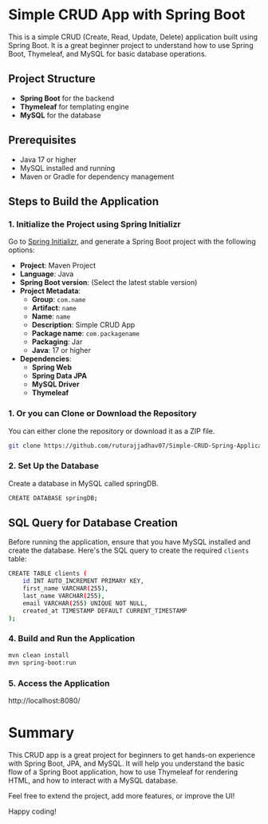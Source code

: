 # Simple CRUD App with Spring Boot

This is a simple CRUD (Create, Read, Update, Delete) application built using Spring Boot. It is a great beginner project to understand how to use Spring Boot, Thymeleaf, and MySQL for basic database operations.

## Project Structure

- **Spring Boot** for the backend
- **Thymeleaf** for templating engine
- **MySQL** for the database

## Prerequisites

- Java 17 or higher
- MySQL installed and running
- Maven or Gradle for dependency management

## Steps to Build the Application



### 1. Initialize the Project using Spring Initializr

Go to [Spring Initializr](https://start.spring.io/), and generate a Spring Boot project with the following options:

- **Project**: Maven Project
- **Language**: Java
- **Spring Boot version**: (Select the latest stable version)
- **Project Metadata**:
  - **Group**: `com.name`
  - **Artifact**: `name`
  - **Name**: `name`
  - **Description**: Simple CRUD App
  - **Package name**: `com.packagename`
  - **Packaging**: Jar
  - **Java**: 17 or higher
- **Dependencies**:
  - **Spring Web**
  - **Spring Data JPA**
  - **MySQL Driver**
  - **Thymeleaf**


### 1. Or you can Clone or Download the Repository
You can either clone the repository or download it as a ZIP file.

```bash
git clone https://github.com/ruturajjadhav07/Simple-CRUD-Spring-Application.git

```

### 2. Set Up the Database
Create a database in MySQL called springDB.
```bash
CREATE DATABASE springDB;
```
## SQL Query for Database Creation
Before running the application, ensure that you have MySQL installed and create the database. Here's the SQL query to create the required `clients` table:

```bash
CREATE TABLE clients (
    id INT AUTO_INCREMENT PRIMARY KEY,
    first_name VARCHAR(255),
    last_name VARCHAR(255),
    email VARCHAR(255) UNIQUE NOT NULL,
    created_at TIMESTAMP DEFAULT CURRENT_TIMESTAMP
);
```

### 4. Build and Run the Application
```bash
mvn clean install
mvn spring-boot:run
```

### 5. Access the Application
http://localhost:8080/

# Summary
This CRUD app is a great project for beginners to get hands-on experience with Spring Boot, JPA, and MySQL. It will help you understand the basic flow of a Spring Boot application, how to use Thymeleaf for rendering HTML, and how to interact with a MySQL database.

Feel free to extend the project, add more features, or improve the UI!

Happy coding!
